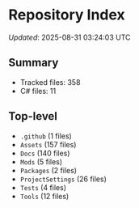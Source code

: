 # Repository Index

_Updated_: 2025-08-31 03:24:03 UTC

## Summary
- Tracked files: 358
- C# files: 11

## Top-level
- `.github` (1 files)
- `Assets` (157 files)
- `Docs` (140 files)
- `Mods` (5 files)
- `Packages` (2 files)
- `ProjectSettings` (26 files)
- `Tests` (4 files)
- `Tools` (12 files)
